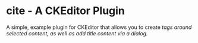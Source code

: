 cite - A CKEditor Plugin
====

A simple, example plugin for CKEditor that allows you to create <cite> tags around selected content, as well as add title content via a dialog.
